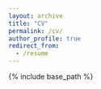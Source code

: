 ```yaml
---
layout: archive
title: "CV"
permalink: /cv/
author_profile: true
redirect_from:
  - /resume
---
```


{% include base_path %}

<object data="/files/20250608_CV_SaraMatias.pdf" type="application/pdf" width="100%"> </object>

<!-- <embed src="/files/resume.pdf" type="application.pdf"> This does not work -->
